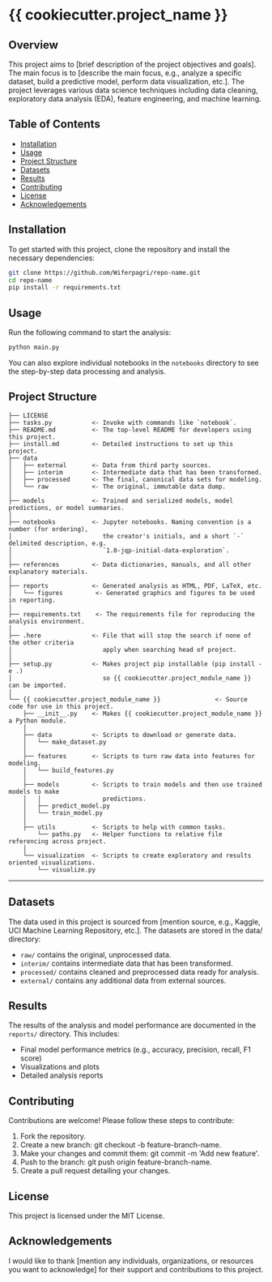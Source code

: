 # {{ cookiecutter.project_name }}

## Overview
This project aims to [brief description of the project objectives and goals]. The main focus is to [describe the main focus, e.g., analyze a specific dataset, build a predictive model, perform data visualization, etc.]. The project leverages various data science techniques including data cleaning, exploratory data analysis (EDA), feature engineering, and machine learning.

## Table of Contents
- [Installation](#installation)
- [Usage](#usage)
- [Project Structure](#project-structure)
- [Datasets](#datasets)
- [Results](#results)
- [Contributing](#contributing)
- [License](#license)
- [Acknowledgements](#acknowledgements)

## Installation
To get started with this project, clone the repository and install the necessary dependencies:

```bash
git clone https://github.com/Wiferpagri/repo-name.git
cd repo-name
pip install -r requirements.txt
```

## Usage

Run the following command to start the analysis:

```bash
python main.py
```

You can also explore individual notebooks in the `notebooks` directory to see the step-by-step data processing and analysis.

## Project Structure

    ├── LICENSE
    ├── tasks.py           <- Invoke with commands like `notebook`.
    ├── README.md          <- The top-level README for developers using this project.
    ├── install.md         <- Detailed instructions to set up this project.
    ├── data
    │   ├── external       <- Data from third party sources.
    │   ├── interim        <- Intermediate data that has been transformed.
    │   ├── processed      <- The final, canonical data sets for modeling.
    │   └── raw            <- The original, immutable data dump.
    │
    ├── models             <- Trained and serialized models, model predictions, or model summaries.
    │
    ├── notebooks          <- Jupyter notebooks. Naming convention is a number (for ordering),
    │                         the creator's initials, and a short `-` delimited description, e.g.
    │                         `1.0-jqp-initial-data-exploration`.
    │
    ├── references         <- Data dictionaries, manuals, and all other explanatory materials.
    │
    ├── reports            <- Generated analysis as HTML, PDF, LaTeX, etc.
    │   └── figures         <- Generated graphics and figures to be used in reporting.
    │
    ├── requirements.txt    <- The requirements file for reproducing the analysis environment.
    │
    ├── .here              <- File that will stop the search if none of the other criteria
    │                         apply when searching head of project.
    │
    ├── setup.py           <- Makes project pip installable (pip install -e .)
    │                         so {{ cookiecutter.project_module_name }} can be imported.
    │
    └── {{ cookiecutter.project_module_name }}               <- Source code for use in this project.
        ├── __init__.py    <- Makes {{ cookiecutter.project_module_name }} a Python module.
        │
        ├── data           <- Scripts to download or generate data.
        │   └── make_dataset.py
        │
        ├── features       <- Scripts to turn raw data into features for modeling.
        │   └── build_features.py
        │
        ├── models         <- Scripts to train models and then use trained models to make
        │   │                 predictions.
        │   ├── predict_model.py
        │   └── train_model.py
        │
        ├── utils          <- Scripts to help with common tasks.
            └── paths.py   <- Helper functions to relative file referencing across project.
        │
        └── visualization  <- Scripts to create exploratory and results oriented visualizations.
            └── visualize.py

---

## Datasets
The data used in this project is sourced from [mention source, e.g., Kaggle, UCI Machine Learning Repository, etc.]. The datasets are stored in the data/ directory:

* `raw/` contains the original, unprocessed data.
* `interim/` contains intermediate data that has been transformed.
* `processed/` contains cleaned and preprocessed data ready for analysis.
* `external/` contains any additional data from external sources.

## Results
The results of the analysis and model performance are documented in the `reports/` directory. This includes:

* Final model performance metrics (e.g., accuracy, precision, recall, F1 score)
* Visualizations and plots
* Detailed analysis reports

## Contributing
Contributions are welcome! Please follow these steps to contribute:

1. Fork the repository.
2. Create a new branch: git checkout -b feature-branch-name.
3. Make your changes and commit them: git commit -m 'Add new feature'.
4. Push to the branch: git push origin feature-branch-name.
5. Create a pull request detailing your changes.

## License
This project is licensed under the MIT License.

## Acknowledgements
I would like to thank [mention any individuals, organizations, or resources you want to acknowledge] for their support and contributions to this project.